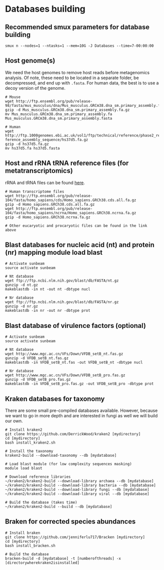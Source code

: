# Databases building


## Recommended smux parameters for database building

```
smux n --nodes=1 --ntasks=1 --mem=10G -J Databases --time=7-00:00:00
```

## Host genome(s)

We need the host genomes to remove host reads before metagenomics analysis. Of note, these need to be located in a separate folder, be decompressed, and end up with `.fasta`. For human data, the best is to use a decoy version of the genome.

```
# Mouse
wget http://ftp.ensembl.org/pub/release-98/fasta/mus_musculus/dna/Mus_musculus.GRCm38.dna_sm.primary_assembly.fa.gz
gzip -d Mus_musculus.GRCm38.dna_sm.primary_assembly.fa.gz
mv Mus_musculus.GRCm38.dna_sm.primary_assembly.fa Mus_musculus.GRCm38.dna_sm.primary_assembly.fasta

# Human
wget http://ftp.1000genomes.ebi.ac.uk/vol1/ftp/technical/reference/phase2_re                                                ference_assembly_sequence/hs37d5.fa.gz
gzip -d hs37d5.fa.gz
mv hs37d5.fa hs37d5.fasta
```

## Host and rRNA tRNA reference files (for metatranscriptomics)

rRNA and tRNA files can be found [here](https://github.com/elfrouin/transcriptM/tree/master/databases/1-SortMeRNA). 

```
# Human transcriptome files
wget http://ftp.ensembl.org/pub/release-104/fasta/homo_sapiens/cds/Homo_sapiens.GRCh38.cds.all.fa.gz
gzip -d Homo_sapiens.GRCh38.cds.all.fa.gz
wget http://ftp.ensembl.org/pub/release-104/fasta/homo_sapiens/ncrna/Homo_sapiens.GRCh38.ncrna.fa.gz
gzip -d Homo_sapiens.GRCh38.ncrna.fa.gz

# Other eucaryotic and procaryotic files can be found in the link above
```

## Blast databases for nucleic acid (nt) and protein (nr) mapping module load blast

```
# Activate sunbeam
source activate sunbeam

# Nt database
wget ftp://ftp.ncbi.nlm.nih.gov/blast/db/FASTA/nt.gz
gunzip -d nt.gz
makeblastdb -in nt -out nt -dbtype nucl

# Nr database
wget ftp://ftp.ncbi.nlm.nih.gov/blast/db/FASTA/nr.gz
gunzip -d nr.gz
makeblastdb -in nr -out nr -dbtype prot
```

## Blast database of virulence factors (optional)

```
# Activate sunbeam
source activate sunbeam

# Nt database
wget http://www.mgc.ac.cn/VFs/Down/VFDB_setB_nt.fas.gz
gunzip -d VFDB_setB_nt.fas.gz
makeblastdb -in VFDB_setB_nt.fas -out VFDB_setB_nt -dbtype nucl

# Nr database
wget http://www.mgc.ac.cn/VFs/Down/VFDB_setB_pro.fas.gz
gunzip -d VFDB_setB_pro.fas.gz
makeblastdb -in VFDB_setB_pro.fas.gz -out VFDB_setB_pro -dbtype prot
```

## Kraken databases for taxonomy

There are some small pre-compiled databases available. However, because we want to go in more depth and are interested in fungi as well we will build our own.

```
# Install kraken2
git clone https://github.com/DerrickWood/kraken2 [mydirectory]
cd [mydirectory]
bash install_kraken2.sh

# Install the taxonomy
kraken2-build --download-taxonomy --db [mydatabase]

# Load blast module (for low complexity sequences masking)
module load blast

# Download reference libraries
~/kraken2/kraken2-build --download-library archaea --db [mydatabase]
~/kraken2/kraken2-build --download-library bacteria --db [mydatabase]
~/kraken2/kraken2-build --download-library fungi --db [mydatabase]
~/kraken2/kraken2-build --download-library viral --db [mydatabase]

# Build the database (takes time)
~/kraken2/kraken2-build --build --db [mydatabase]
```

## Braken for corrected species abundances

```
# Install braken
git clone https://github.com/jenniferlu717/Bracken [mydirectory]
cd [mydirectory]
bash install_bracken.sh

# Build the database
bracken-build -d [mydatabase] -t [numberofthreads] -x [directorywherekraken2isinstalled]
```

